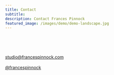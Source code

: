 ```yaml
---
title: Contact
subtitle: 
description: Contact Frances Pinnock
featured_image: /images/demo/demo-landscape.jpg
---
```

<br />
<br />
<br />
 


studio@francespinnock.com  
<br />
[@francespinnock](https://www.instagram.com/francespinnock/)



























 






